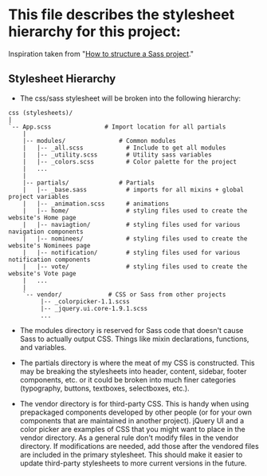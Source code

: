 # This file describes the stylesheet hierarchy for this project:

Inspiration taken from "[How to structure a Sass project](http://thesassway.com/beginner/how-to-structure-a-sass-project)."

## Stylesheet Hierarchy

- The css/sass stylesheet will be broken into the following hierarchy:

```
css (stylesheets)/  
|  
`-- App.scss               # Import location for all partials 
    |  
    |-- modules/               # Common modules  
    |   |-- _all.scss            # Include to get all modules  
    |   |-- _utility.scss        # Utility sass variables 
    |   |-- _colors.scss         # Color palette for the project
    |   ...  
    |  
    |-- partials/              # Partials  
    |   |-- _base.sass           # imports for all mixins + global project variables  
    |   |-- _animation.scss      # animations 
    |   |-- home/                # styling files used to create the website's Home page  
    |   |-- naviagtion/          # styling files used for various navigation components  
    |   |-- nominees/            # styling files used to create the website's Nominees page  
    |   |-- notification/        # styling files used for various notification components
    |   |-- vote/                # styling files used to create the website's Vote page  
    |   ...  
    |  
    `-- vendor/             # CSS or Sass from other projects  
         |-- _colorpicker-1.1.scss  
         |-- _jquery.ui.core-1.9.1.scss  
         ...  
```

- The modules directory is reserved for Sass code that doesn't cause Sass to actually output CSS. Things like mixin declarations, functions, and variables.

- The partials directory is where the meat of my CSS is constructed. This may be breaking the stylesheets into header, content, sidebar, footer components, etc. or it could be broken into much finer categories (typography, buttons, textboxes, selectboxes, etc.).

- The vendor directory is for third-party CSS. This is handy when using prepackaged components developed by other people (or for your own components that are maintained in another project). jQuery UI and a color picker are examples of CSS that you might want to place in the vendor directory. As a general rule don't modify files in the vendor directory. If modifications are needed, add those after the vendored files are included in the primary stylesheet. This should make it easier to update third-party stylesheets to more current versions in the future.
